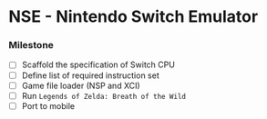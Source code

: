 # NSE - Nintendo Switch Emulator

### Milestone

- [ ] Scaffold the specification of Switch CPU
- [ ] Define list of required instruction set
- [ ] Game file loader (NSP and XCI)
- [ ] Run `Legends of Zelda: Breath of the Wild`
- [ ] Port to mobile
